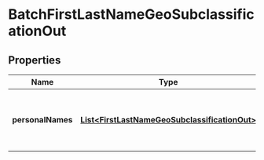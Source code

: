 
# BatchFirstLastNameGeoSubclassificationOut

## Properties
Name | Type | Description | Notes
------------ | ------------- | ------------- | -------------
**personalNames** | [**List&lt;FirstLastNameGeoSubclassificationOut&gt;**](FirstLastNameGeoSubclassificationOut.md) | Classified names at sub country level (region or state) |  [optional]




